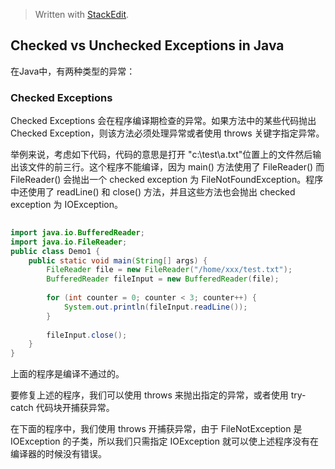 


> Written with [StackEdit](https://stackedit.io/).
## Checked vs Unchecked Exceptions in Java

在Java中，有两种类型的异常：

### Checked Exceptions
Checked	Exceptions 会在程序编译期检查的异常。如果方法中的某些代码抛出 Checked Exception，则该方法必须处理异常或者使用 throws 关键字指定异常。

举例来说，考虑如下代码，代码的意思是打开 "c:\test\a.txt"位置上的文件然后输出该文件的前三行。这个程序不能编译，因为 main()  方法使用了 FileReader() 而 FileReader() 会抛出一个 checked exception 为 FileNotFoundException。程序中还使用了 readLine() 和 close() 方法，并且这些方法也会抛出 checked exception 为 IOException。

```java
  
import java.io.BufferedReader;  
import java.io.FileReader;  
public class Demo1 {  
    public static void main(String[] args) {  
        FileReader file = new FileReader("/home/xxx/test.txt");  
        BufferedReader fileInput = new BufferedReader(file);  
  
        for (int counter = 0; counter < 3; counter++) {  
            System.out.println(fileInput.readLine());  
        }  
          
        fileInput.close();  
    }  
}
``` 

上面的程序是编译不通过的。

要修复上述的程序，我们可以使用 throws 来抛出指定的异常，或者使用 try-catch 代码块开捕获异常。

在下面的程序中，我们使用 throws 开捕获异常，由于 FileNotException 是 IOException 的子类，所以我们只需指定 IOException 就可以使上述程序没有在编译器的时候没有错误。


<!--stackedit_data:
eyJoaXN0b3J5IjpbNjU1NDgzNDk0LC05NjIwMTU1OCwtNjk4OD
Q0MjkxXX0=
-->